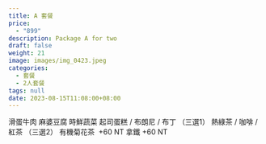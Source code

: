 ```yaml
---
title: A 套餐
price:
  - "899"
description: Package A for two
draft: false
weight: 21
image: images/img_0423.jpeg
categories:
  - 套餐
  - 2人套餐
tags: null
date: 2023-08-15T11:08:00+08:00
---
```

 滑蛋牛肉   麻婆豆腐      時鮮蔬菜    起司蛋糕 / 布朗尼 / 布丁      （三選1）  熱綠茶 / 咖啡 / 紅茶     （三選2）  有機菊花茶  +60  NT  拿鐵 +60  NT